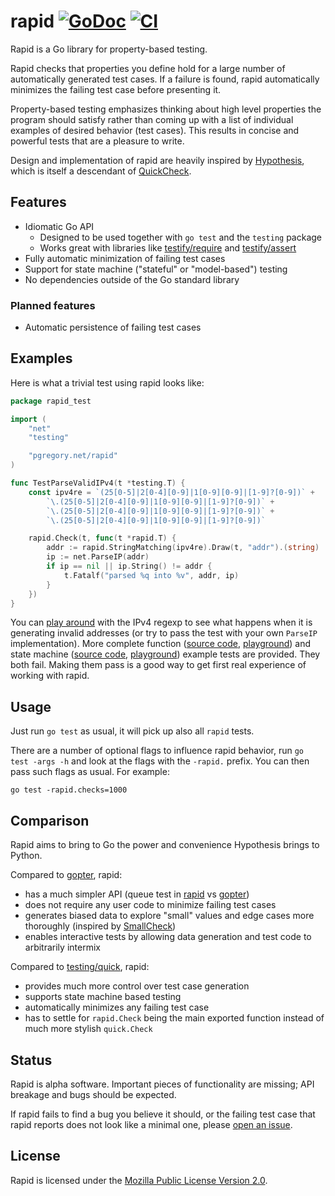 # rapid [![GoDoc][godoc-img]][godoc] [![CI][ci-img]][ci]

Rapid is a Go library for property-based testing.

Rapid checks that properties you define hold for a large number
of automatically generated test cases. If a failure is found, rapid
automatically minimizes the failing test case before presenting it.

Property-based testing emphasizes thinking about high level properties
the program should satisfy rather than coming up with a list
of individual examples of desired behavior (test cases).
This results in concise and powerful tests that are a pleasure to write.

Design and implementation of rapid are heavily inspired by
[Hypothesis](https://github.com/HypothesisWorks/hypothesis), which is itself
a descendant of [QuickCheck](https://hackage.haskell.org/package/QuickCheck).

## Features

- Idiomatic Go API
  - Designed to be used together with `go test` and the `testing` package
  - Works great with libraries like
    [testify/require](https://godoc.org/github.com/stretchr/testify/require) and
    [testify/assert](https://godoc.org/github.com/stretchr/testify/assert)
- Fully automatic minimization of failing test cases
- Support for state machine ("stateful" or "model-based") testing
- No dependencies outside of the Go standard library

### Planned features

- Automatic persistence of failing test cases

## Examples

Here is what a trivial test using rapid looks like:

```go
package rapid_test

import (
	"net"
	"testing"

	"pgregory.net/rapid"
)

func TestParseValidIPv4(t *testing.T) {
	const ipv4re = `(25[0-5]|2[0-4][0-9]|1[0-9][0-9]|[1-9]?[0-9])` +
		`\.(25[0-5]|2[0-4][0-9]|1[0-9][0-9]|[1-9]?[0-9])` +
		`\.(25[0-5]|2[0-4][0-9]|1[0-9][0-9]|[1-9]?[0-9])` +
		`\.(25[0-5]|2[0-4][0-9]|1[0-9][0-9]|[1-9]?[0-9])`

	rapid.Check(t, func(t *rapid.T) {
		addr := rapid.StringMatching(ipv4re).Draw(t, "addr").(string)
		ip := net.ParseIP(addr)
		if ip == nil || ip.String() != addr {
			t.Fatalf("parsed %q into %v", addr, ip)
		}
	})
}
```

You can [play around](https://play.golang.org/p/Lp_C99wMBve) with the IPv4
regexp to see what happens when it is generating invalid addresses
(or try to pass the test with your own `ParseIP` implementation). More complete
function ([source code](./example_function_test.go),
[playground](https://play.golang.org/p/lJmJvKRE_7H)) and state machine
([source code](./example_statemachine_test.go),
[playground](https://play.golang.org/p/ywwugVkCm3m)) example tests are provided.
They both fail. Making them pass is a good way to get first real experience
of working with rapid.

## Usage

Just run `go test` as usual, it will pick up also all `rapid` tests.

There are a number of optional flags to influence rapid behavior, run
`go test -args -h` and look at the flags with the `-rapid.` prefix. You can
then pass such flags as usual. For example:

```
go test -rapid.checks=1000
```

## Comparison

Rapid aims to bring to Go the power and convenience Hypothesis brings to Python.

Compared to [gopter](https://godoc.org/github.com/leanovate/gopter), rapid:

- has a much simpler API (queue test in [rapid](./example_statemachine_test.go) vs
  [gopter](https://github.com/leanovate/gopter/blob/master/commands/example_circularqueue_test.go))
- does not require any user code to minimize failing test cases
- generates biased data to explore "small" values and edge cases more thoroughly (inspired by
  [SmallCheck](https://hackage.haskell.org/package/smallcheck))
- enables interactive tests by allowing data generation and test code to arbitrarily intermix

Compared to [testing/quick](https://golang.org/pkg/testing/quick/), rapid:

- provides much more control over test case generation
- supports state machine based testing
- automatically minimizes any failing test case
- has to settle for `rapid.Check` being the main exported function
  instead of much more stylish `quick.Check`
 
## Status

Rapid is alpha software. Important pieces of functionality are missing;
API breakage and bugs should be expected.

If rapid fails to find a bug you believe it should, or the failing test case
that rapid reports does not look like a minimal one,
please [open an issue](https://github.com/flyingmutant/rapid/issues).

## License

Rapid is licensed under the [Mozilla Public License Version 2.0](./LICENSE). 

[godoc-img]: https://godoc.org/pgregory.net/rapid?status.svg
[godoc]: https://godoc.org/pgregory.net/rapid
[ci-img]: https://github.com/flyingmutant/rapid/workflows/CI/badge.svg
[ci]: https://github.com/flyingmutant/rapid/actions
